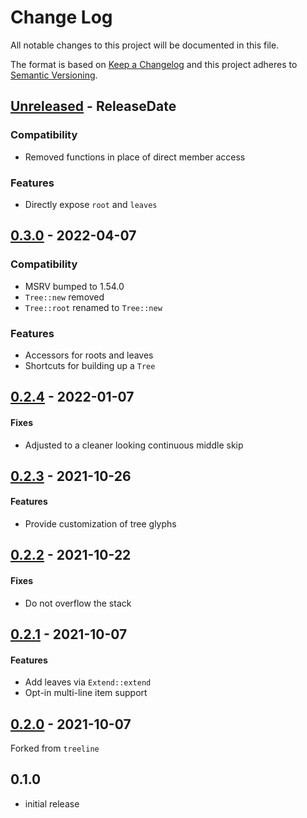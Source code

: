# Change Log
All notable changes to this project will be documented in this file.

The format is based on [Keep a Changelog](http://keepachangelog.com/)
and this project adheres to [Semantic Versioning](http://semver.org/).

<!-- next-header -->
## [Unreleased] - ReleaseDate

### Compatibility

- Removed functions in place of direct member access

### Features

- Directly expose `root` and `leaves`

## [0.3.0] - 2022-04-07

### Compatibility

- MSRV bumped to 1.54.0
- `Tree::new` removed
- `Tree::root` renamed to `Tree::new`

### Features

- Accessors for roots and leaves
- Shortcuts for building up a `Tree`

## [0.2.4] - 2022-01-07

#### Fixes

- Adjusted to a cleaner looking continuous middle skip

## [0.2.3] - 2021-10-26

#### Features

- Provide customization of tree glyphs

## [0.2.2] - 2021-10-22

#### Fixes

- Do not overflow the stack

## [0.2.1] - 2021-10-07

#### Features

- Add leaves via `Extend::extend`
- Opt-in multi-line item support

## [0.2.0] - 2021-10-07

Forked from `treeline`

## 0.1.0

* initial release

<!-- next-url -->
[Unreleased]: https://github.com/rust-cli/termtree/compare/v0.3.0...HEAD
[0.3.0]: https://github.com/rust-cli/termtree/compare/v0.2.4...v0.3.0
[0.2.4]: https://github.com/rust-cli/termtree/compare/v0.2.3...v0.2.4
[0.2.3]: https://github.com/rust-cli/termtree/compare/v0.2.2...v0.2.3
[0.2.2]: https://github.com/rust-cli/termtree/compare/v0.2.1...v0.2.2
[0.2.1]: https://github.com/rust-cli/termtree/compare/v0.2.0...v0.2.1
[0.2.0]: https://github.com/assert-rs/assert_cmd/compare/v0.1.0...v0.2.0

